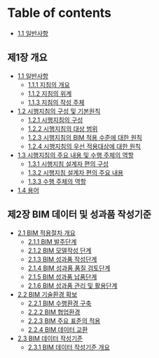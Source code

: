# Table of contents

* [1.1 일반사항](general-Information/README.md)

## 제1장 개요

* [1.1 일반사항](general-Information/README.md)
  * [1.1.1 지침의 개요](general-Information/overview-of-guidelines.md)
  * [1.1.2 지침의 위계](general-Information/hierarchy-of-guidelines.md)
  * [1.1.3 지침의 작성 주체](general-Information/who-wrote-the-guidelines.md)
* [1.2 시행지침의 구성 및 기본원칙](composition-and-basic-principles/README.md)
  * [1.2.1 시행지침의 구성](composition-and-basic-principles/composition.md)
  * [1.2.2 시행지침의 대상 범위](composition-and-basic-principles/target-scope.md)
  * [1.2.3 시행지침의 BIM 적용 수준에 대한 원칙](composition-and-basic-principles/principles-for-levels-of-BIM-application.md)
  * [1.2.4 시행지침의 우선 적용대상에 대한 원칙](composition-and-basic-principles/principles-for-priority-application.md)
* [1.3 시행지침의 주요 내용 및 수행 주체의 역할]()
  * [1.3.1 시행지침 설계자 편의 구성](main-contents-and-roles-of-performing-subjects/designers-convenience-configuration.md)
  * [1.3.2 시행지침 설계자 편의 주요 내용](main-contents-and-roles-of-performing-subjects/main-contents-of-designer-convenience.md)
  * [1.3.3 수행 주체의 역할](main-contents-and-roles-of-performing-subjects/role-of-performing-subject.md)
* [1.4 용어](term/README.md)

## 제2장 BIM 데이터 및 성과품 작성기준

* [2.1 BIM 적용절차 개요](general-Information/README.md)
  * [2.1.1 BIM 발주단계](overview-of-bim-application-procedure/bim-order-stage.md)
  * [2.1.2 BIM 모델작성 단계](overview-of-bim-application-procedure/bim-model-creation-step.md)
  * [2.1.3 BIM 성과품 작성단계](overview-of-bim-application-procedure/bim-product-preparation-stage.md)
  * [2.1.4 BIM 성과품 품질 검토단계](overview-of-bim-application-procedure/bim-performance-product-quality-review-stage.md)
  * [2.1.5 BIM 성과품 납품단계](overview-of-bim-application-procedure/bim-performance-product-delivery-stage.md)
  * [2.1.6 BIM 성과품 관리 및 활용단계](overview-of-bim-application-procedure/bim-performance-product-management-and-utilization-stage.md)
* [2.2 BIM 기술환경 확보]()
  * [2.2.1 BIM 수행환경 구축](secure-bim-technology-environment/bim-implementation-environment-establishment.md)
  * [2.2.2 BIM 협업환경](secure-bim-technology-environment/bim-collaboration-environment.md)
  * [2.2.3 BIM 주요 표준의 적용](secure-bim-technology-environment/application-of-major-bim-standards.md)
  * [2.2.4 BIM 데이터 교환](secure-bim-technology-environment/bim-data-exchange.md)
* [2.3 BIM 데이터 작성기준]()
  * [2.3.1 BIM 데이터 작성기준 개요](criteria-for-writing-bim-data/outline-of-bim-data-creation-criteria.md)